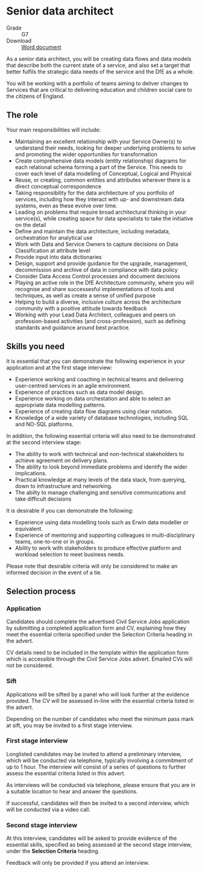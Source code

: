 

# Senior data architect

<dl class="govuk-summary-list">
  <div class="govuk-summary-list__row">
    <dt class="govuk-summary-list__key">
      Grade
    </dt>
    <dd class="govuk-summary-list__value">
      G7
    </dd>
  </div>
   <div class="govuk-summary-list__row" data-ignore="true">
    <dt class="govuk-summary-list__key">
      Download
    </dt>
    <dd class="govuk-summary-list__value">
      <a href="word">Word document</a>
    </dd>
  </div></dl>

As a senior data architect, you will be creating data flows and data models that describe both the current state of a service, and also set a target that better fulfils the strategic data needs of the service and the DfE as a whole.

You will be working with a portfolio of teams aiming to deliver changes to Services that are critical to delivering education and children social care to the citizens of England. 

## The role

Your main responsibilities will include:

- Maintaining an excellent relationship with your Service Owner(s) to understand their needs, looking for deeper underlying problems to solve and promoting the wider opportunities for transformation
- Create comprehensive data models (entity relationship) diagrams for each relational schema forming a part of the Service. This needs to cover each level of data modelling of Conceptual, Logical and Physical
- Reuse, or creating, common entities and attributes wherever there is a direct conceptual correspondence
- Taking responsibility for the data architecture of you portfolio of services, including how they interact with up- and downstream data systems, even as these evolve over time.
- Leading on problems that require broad architectural thinking in your service(s), while creating space for data specialists to take the initiative on the detail
- Define and maintain the data architecture, including metadata, orchestration for analytical use
- Work with Data and Service Owners to capture decisions on Data Classification at attribute level
- Provide input into data dictionaries
- Design, support and provide guidance for the upgrade, management, decommission and archive of data in compliance with data policy
- Consider Data Access Control processes and document decisions
- Playing an active role in the DfE Architecture community, where you will recognise and share successesful implementations of tools and techniques, as well as create a sense of unified purpose
- Helping to build a diverse, inclusive culture across the architecture community with a positive attitude towards feedback
- Working with your Lead Data Architect, colleagues and peers on profession-based activities (and cross-profession), such as defining standards and guidance around best practice.

## Skills you need

It is essential that you can demonstrate the following experience in your application and at the first stage interview:

- Experience working and coaching in technical teams and delivering user-centred services in an agile environment.
- Experience of practices such as data model design.
- Experience working on data orchestation and able to select an appropriate data modelling patterns.
- Experience of creating data flow diagrams using clear notation.
- Knowledge of a wide variety of database technologies, including SQL and NO-SQL platforms.

In addition, the following essential criteria will also need to be demonstrated at the second interview stage:

- The ability to work with technical and non-technical stakeholders to achieve agreement on delivery plans.
- The ability to look beyond immediate problems and identify the wider implications.
- Practical knowledge at many levels of the data stack, from querying, down to infrastructure and networking.
- The abilty to manage challenging and sensitive communications and take difficult decisions

It is desirable if you can demonstrate the following:

- Experience using data modelling tools such as Erwin data modeller or equivalent.
- Experience of mentoring and supporting colleagues in multi-disciplinary teams, one-to-one or in groups.
- Ability to work with stakeholders to produce effective platform and workload selection to meet business needs.

Please note that desirable criteria will only be considered to make an informed decision in the event of a tie.

## Selection process

### Application

Candidates should complete the advertised Civil Service Jobs application by submitting a completed application form and CV, explaining how they meet the essential criteria specified under the Selection Criteria heading in the advert.

CV details need to be included in the template within the application form which is accessible through the Civil Service Jobs advert. Emailed CVs will not be considered.

### Sift

Applications will be sifted by a panel who will look further at the evidence provided. The CV will be assessed in-line with the essential criteria listed in the advert.

Depending on the number of candidates who meet the minimum pass mark at sift, you may be invited to a first stage interview.

### First stage interview

Longlisted candidates may be invited to attend a preliminary interview, which will be conducted via telephone, typically involving a commitment of up to 1 hour. The interview will consist of a series of questions to further assess the essential criteria listed in this advert.

As interviews will be conducted via telephone, please ensure that you are in a suitable location to hear and answer the questions.

If successful, candidates will then be invited to a second interview, which will be conducted via a video call.

### Second stage interview

At this interview, candidates will be asked to provide evidence of the essential skills, specified as being assessed at the second stage interview, under the **Selection Criteria** heading.

Feedback will only be provided if you attend an interview.

